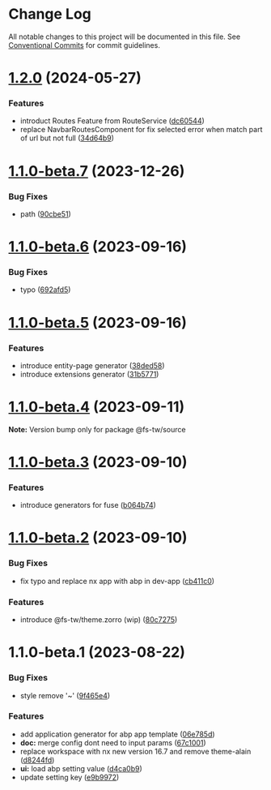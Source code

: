 # Change Log

All notable changes to this project will be documented in this file.
See [Conventional Commits](https://conventionalcommits.org) for commit guidelines.

# [1.2.0](https://github.com/fs-tw/abp.ng/compare/v1.1.0...v1.2.0) (2024-05-27)

### Features

- introduct Routes Feature from RouteService ([dc60544](https://github.com/fs-tw/abp.ng/commit/dc605442e88a61196de18393f4cf9f3f53a7c5d9))
- replace NavbarRoutesComponent for fix selected error when match part of url but not full ([34d64b9](https://github.com/fs-tw/abp.ng/commit/34d64b984875e486cde2ea8b367756309a8fa1c4))

# [1.1.0-beta.7](https://github.com/fs-tw/abp.ng/compare/v1.1.0-beta.6...v1.1.0-beta.7) (2023-12-26)

### Bug Fixes

- path ([90cbe51](https://github.com/fs-tw/abp.ng/commit/90cbe51329d1ccbd26886f5c7fd65c069f71ce6e))

# [1.1.0-beta.6](https://github.com/fs-tw/abp.ng/compare/v1.1.0-beta.5...v1.1.0-beta.6) (2023-09-16)

### Bug Fixes

- typo ([692afd5](https://github.com/fs-tw/abp.ng/commit/692afd5aa074e079f0304660b6a9b1ed8ba7470a))

# [1.1.0-beta.5](https://github.com/fs-tw/abp.ng/compare/v1.1.0-beta.4...v1.1.0-beta.5) (2023-09-16)

### Features

- introduce entity-page generator ([38ded58](https://github.com/fs-tw/abp.ng/commit/38ded580873d6bc4952cef700be0cc9d3981f791))
- introduce extensions generator ([31b5771](https://github.com/fs-tw/abp.ng/commit/31b57718e9bb6ae790e65a3e352bdaab7e3ce365))

# [1.1.0-beta.4](https://github.com/fs-tw/abp.ng/compare/v1.1.0-beta.3...v1.1.0-beta.4) (2023-09-11)

**Note:** Version bump only for package @fs-tw/source

# [1.1.0-beta.3](https://github.com/fs-tw/abp.ng/compare/v1.1.0-beta.2...v1.1.0-beta.3) (2023-09-10)

### Features

- introduce generators for fuse ([b064b74](https://github.com/fs-tw/abp.ng/commit/b064b74cbd9d2ba549dcc11ce5362cda062b3744))

# [1.1.0-beta.2](https://github.com/fs-tw/abp.ng/compare/v1.1.0-beta.1...v1.1.0-beta.2) (2023-09-10)

### Bug Fixes

- fix typo and replace nx app with abp in dev-app ([cb411c0](https://github.com/fs-tw/abp.ng/commit/cb411c0167ee778a40cc1d3e0d2f39454033705d))

### Features

- introduce @fs-tw/theme.zorro (wip) ([80c7275](https://github.com/fs-tw/abp.ng/commit/80c7275ed0d045b424f156bbb48b4446dba2178e))

# 1.1.0-beta.1 (2023-08-22)

### Bug Fixes

- style remove '~' ([9f465e4](https://github.com/fs-tw/abp.ng/commit/9f465e4a0a2fed78b31160d0c88368be55a7d2a9))

### Features

- add application generator for abp app template ([06e785d](https://github.com/fs-tw/abp.ng/commit/06e785d4266dbbffbbcc39bd5c78b5c42cd8122b))
- **doc:** merge config dont need to input params ([67c1001](https://github.com/fs-tw/abp.ng/commit/67c10018589393a1abadea3115df1bcdd9fe51ed))
- replace workspace with nx new version 16.7 and remove theme-alain ([d8244fd](https://github.com/fs-tw/abp.ng/commit/d8244fde0ff0007b24075f4935c761bc8af4cfc7))
- **ui:** load abp setting value ([d4ca0b9](https://github.com/fs-tw/abp.ng/commit/d4ca0b9b8e2d2c23ce2d39f17ef5568f58e4b2bb))
- update setting key ([e9b9972](https://github.com/fs-tw/abp.ng/commit/e9b9972c0ef9732eadcc6f9bff3e58f8b24a2731))
